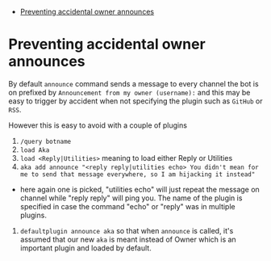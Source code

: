 <!-- START doctoc generated TOC please keep comment here to allow auto update -->
<!-- DON'T EDIT THIS SECTION, INSTEAD RE-RUN doctoc TO UPDATE -->

- [Preventing accidental owner announces](#preventing-accidental-owner-announces)

<!-- END doctoc generated TOC please keep comment here to allow auto update -->

# Preventing accidental owner announces

By default `announce` command sends a message to every channel the bot is on
prefixed by `Announcement from my owner (username):` and this may be easy
to trigger by accident when not specifying the plugin such as `GitHub` or `RSS`.

However this is easy to avoid with a couple of plugins

1. `/query botname`
1. `load Aka`
1. `load <Reply|Utilities>` meaning to load either Reply or Utilities
1. `aka add announce "<reply reply|utilities echo> You didn't mean for me to send that message everywhere, so I am hijacking it instead"`

- here again one is picked, "utilities echo" will just repeat the message
  on channel while "reply reply" will ping you. The name of the plugin is
  specified in case the command "echo" or "reply" was in multiple plugins.

1. `defaultplugin announce aka` so that when `announce` is called, it's
   assumed that our new `aka` is meant instead of Owner which is an important
   plugin and loaded by default.
